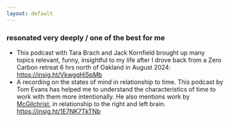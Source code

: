 ```yaml
---
layout: default
---
```


### resonated very deeply / one of the best for me 

- This podcast with Tara Brach and Jack Kornfield brought up many topics relevant, funny, insightful to my life after I drove back from a Zero Carbon retreat 6 hrs north of Oakland in August 2024: https://insig.ht/VkwgqHi5pMb
- A recording on the states of mind in relationship to time. This podcast by Tom Evans has helped me to understand the characteristics of time to work with them more intentionally. He also mentions work by [McGilchrist](MCGILCHRIST2021-VID.md), in relationship to the right and left brain. https://insig.ht/1E7NK7TkTNb

